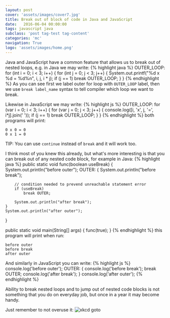 ```yaml
---
layout: post
cover: 'assets/images/cover7.jpg'
title: Break out of block of code in Java and JavaScript
date:   2016-06-04 00:00:00
tags: javascript java
subclass: 'post tag-test tag-content'
categories: 'mc'
navigation: True
logo: 'assets/images/home.png'
---
```


Java and JavaScript have a common feature that allows us to break out of
nested loops, e.g. in Java we may write:
{% highlight java %}
OUTER_LOOP: for (int i = 0; i < 3; i++) {
    for (int j = 0; j < 3; j++) {
        System.out.printf("%d x %d = %d%n", i, j, i * j);
        if (j == 1) break OUTER_LOOP;
    }
}
{% endhighlight %}
As you can see first we label outer for loop with `OUTER_LOOP` label, then we use
`break label_name` syntax to tell compiler which loop we want to break.

Likewise in JavaScript we may write:
{% highlight js %}
OUTER_LOOP: for (var i = 0; i < 3; i++) {
    for (var j = 0; j < 3; j++) {
        console.log([i, 'x', j, '=', i*j].join(' '));
        if (j == 1) break OUTER_LOOP;
    }
}
{% endhighlight %}
both programs will print:
```
0 x 0 = 0
0 x 1 = 0
```

TIP: You can use `continue` instead of `break` and it will work too.

I think most of you knew this already, but what's more interesting is that you can break
out of any nested code block, for example in Java:
{% highlight java %}
public static void func(boolean useBreak) {
    System.out.println("before outer");
    OUTER: {
        System.out.println("before break");

        // condition needed to prevend unreachable statement error
        if (useBreak)
            break OUTER;

        System.out.println("after break");
    }
    System.out.println("after outer");
}

public static void main(String[] args) {
    func(true);
}
{% endhighlight %}
this program will print when run:
```
before outer
before break
after outer
```

And similarly in JavaScript you can write:
{% highlight js %}
console.log('before outer');
OUTER: {
    console.log('before break');
    break OUTER;
    console.log('after break');
}
console.log('after outer');
{% endhighlight %}

Ability to break nested loops and to jump out of nested code blocks is not
something that you do on everyday job, but once in a year it may become handy.

Just remember to not overuse it: ![xkcd goto](//imgs.xkcd.com/comics/goto.png)

